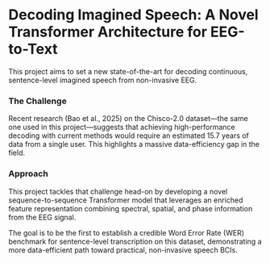 # Decoding Imagined Speech: A Novel Transformer Architecture for EEG-to-Text

This project aims to set a new state-of-the-art for decoding continuous, sentence-level imagined speech from non-invasive EEG.

### The Challenge

Recent research (Bao et al., 2025) on the Chisco-2.0 dataset—the same one used in this project—suggests that achieving high-performance decoding with current methods would require an estimated 15.7 years of data from a single user. This highlights a massive data-efficiency gap in the field.

### Approach

This project tackles that challenge head-on by developing a novel sequence-to-sequence Transformer model that leverages an enriched feature representation combining spectral, spatial, and phase information from the EEG signal.

The goal is to be the first to establish a credible Word Error Rate (WER) benchmark for sentence-level transcription on this dataset, demonstrating a more data-efficient path toward practical, non-invasive speech BCIs.





